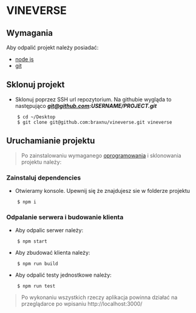 # VINEVERSE
## Wymagania
Aby odpalić projekt należy posiadać:
- [node js](https://nodejs.org/en/download/)
- [git](https://git-scm.com/downloads)

## Sklonuj projekt
- Sklonuj poprzez SSH url repozytorium. Na githubie wygląda to następująco ***git@github.com:USERNAME/PROJECT.git***
```shell
    $ cd ~/Desktop
	$ git clone git@github.com:braxnu/vineverse.git vineverse
```

## Uruchamianie projektu
> Po zainstalowaniu wymaganego [oprogramowania](https://nodejs.org/) i sklonowania projektu należy:
### Zainstaluj dependencies

- Otwieramy konsole. Upewnij się że znajdujesz sie w folderze projektu
```shell
    $ npm i
```
### Odpalanie serwera i budowanie klienta
- Aby odpalic serwer należy:
```shell
    $ npm start
```
- Aby zbudować klienta należy:
```shell
    $ npm run build
```
- Aby odpalić testy jednostkowe należy:
```shell
    $ npm run test
```
>Po wykonaniu wszystkich rzeczy aplikacja powinna działać na przeglądarce po wpisaniu http://localhost:3000/
